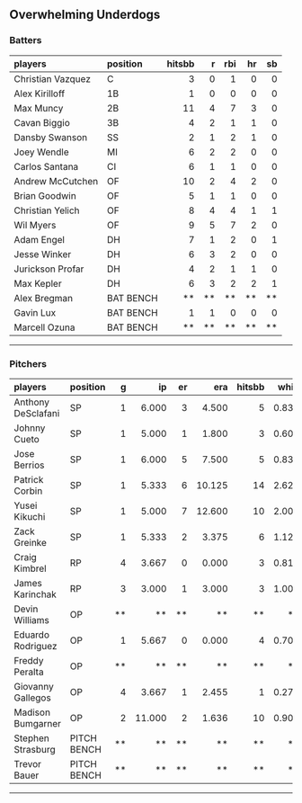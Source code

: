 ## Overwhelming Underdogs

### Batters

 
|players           |position  | hitsbb|  r| rbi| hr| sb| 
|:-----------------|:---------|------:|--:|---:|--:|--:| 
|Christian Vazquez |C         |      3|  0|   1|  0|  0| 
|Alex Kirilloff    |1B        |      1|  0|   0|  0|  0| 
|Max Muncy         |2B        |     11|  4|   7|  3|  0| 
|Cavan Biggio      |3B        |      4|  2|   1|  1|  0| 
|Dansby Swanson    |SS        |      2|  1|   2|  1|  0| 
|Joey Wendle       |MI        |      6|  2|   2|  0|  0| 
|Carlos Santana    |CI        |      6|  1|   1|  0|  0| 
|Andrew McCutchen  |OF        |     10|  2|   4|  2|  0| 
|Brian Goodwin     |OF        |      5|  1|   1|  0|  0| 
|Christian Yelich  |OF        |      8|  4|   4|  1|  1| 
|Wil Myers         |OF        |      9|  5|   7|  2|  0| 
|Adam Engel        |DH        |      7|  1|   2|  0|  1| 
|Jesse Winker      |DH        |      6|  3|   2|  0|  0| 
|Jurickson Profar  |DH        |      4|  2|   1|  1|  0| 
|Max Kepler        |DH        |      6|  3|   2|  2|  1| 
|Alex Bregman      |BAT BENCH |     **| **|  **| **| **| 
|Gavin Lux         |BAT BENCH |      1|  1|   0|  0|  0| 
|Marcell Ozuna     |BAT BENCH |     **| **|  **| **| **| 


* * *

### Pitchers

 
|players            |position    |  g|     ip| er|    era| hitsbb|  whip| so|  w| sv| 
|:------------------|:-----------|--:|------:|--:|------:|------:|-----:|--:|--:|--:| 
|Anthony DeSclafani |SP          |  1|  6.000|  3|  4.500|      5| 0.833|  4|  0|  0| 
|Johnny Cueto       |SP          |  1|  5.000|  1|  1.800|      3| 0.600|  5|  0|  0| 
|Jose Berrios       |SP          |  1|  6.000|  5|  7.500|      5| 0.833|  8|  0|  0| 
|Patrick Corbin     |SP          |  1|  5.333|  6| 10.125|     14| 2.625|  3|  0|  0| 
|Yusei Kikuchi      |SP          |  1|  5.000|  7| 12.600|     10| 2.000|  7|  0|  0| 
|Zack Greinke       |SP          |  1|  5.333|  2|  3.375|      6| 1.125|  4|  1|  0| 
|Craig Kimbrel      |RP          |  4|  3.667|  0|  0.000|      3| 0.818|  7|  0|  2| 
|James Karinchak    |RP          |  3|  3.000|  1|  3.000|      3| 1.000|  0|  0|  2| 
|Devin Williams     |OP          | **|     **| **|     **|     **|    **| **| **| **| 
|Eduardo Rodriguez  |OP          |  1|  5.667|  0|  0.000|      4| 0.706|  8|  1|  0| 
|Freddy Peralta     |OP          | **|     **| **|     **|     **|    **| **| **| **| 
|Giovanny Gallegos  |OP          |  4|  3.667|  1|  2.455|      1| 0.273|  6|  0|  0| 
|Madison Bumgarner  |OP          |  2| 11.000|  2|  1.636|     10| 0.909|  7|  0|  0| 
|Stephen Strasburg  |PITCH BENCH | **|     **| **|     **|     **|    **| **| **| **| 
|Trevor Bauer       |PITCH BENCH | **|     **| **|     **|     **|    **| **| **| **| 


* * *


